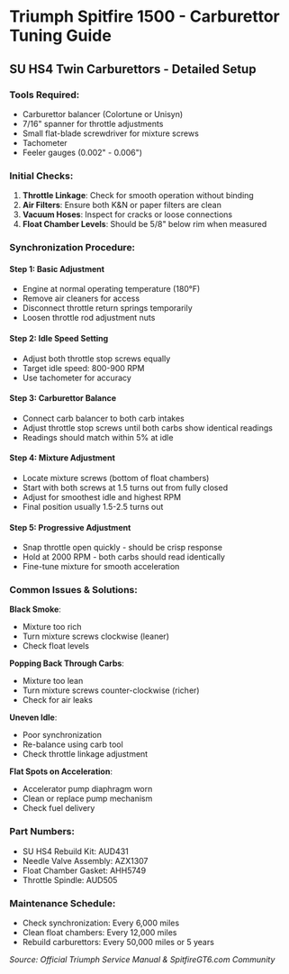 
# Triumph Spitfire 1500 - Carburettor Tuning Guide

## SU HS4 Twin Carburettors - Detailed Setup

### Tools Required:
- Carburettor balancer (Colortune or Unisyn)
- 7/16" spanner for throttle adjustments  
- Small flat-blade screwdriver for mixture screws
- Tachometer
- Feeler gauges (0.002" - 0.006")

### Initial Checks:
1. **Throttle Linkage**: Check for smooth operation without binding
2. **Air Filters**: Ensure both K&N or paper filters are clean
3. **Vacuum Hoses**: Inspect for cracks or loose connections
4. **Float Chamber Levels**: Should be 5/8" below rim when measured

### Synchronization Procedure:

#### Step 1: Basic Adjustment
- Engine at normal operating temperature (180°F)
- Remove air cleaners for access
- Disconnect throttle return springs temporarily
- Loosen throttle rod adjustment nuts

#### Step 2: Idle Speed Setting  
- Adjust both throttle stop screws equally
- Target idle speed: 800-900 RPM
- Use tachometer for accuracy

#### Step 3: Carburettor Balance
- Connect carb balancer to both carb intakes
- Adjust throttle stop screws until both carbs show identical readings
- Readings should match within 5% at idle

#### Step 4: Mixture Adjustment
- Locate mixture screws (bottom of float chambers)
- Start with both screws at 1.5 turns out from fully closed
- Adjust for smoothest idle and highest RPM
- Final position usually 1.5-2.5 turns out

#### Step 5: Progressive Adjustment
- Snap throttle open quickly - should be crisp response
- Hold at 2000 RPM - both carbs should read identically
- Fine-tune mixture for smooth acceleration

### Common Issues & Solutions:

**Black Smoke**: 
- Mixture too rich
- Turn mixture screws clockwise (leaner)
- Check float levels

**Popping Back Through Carbs**:
- Mixture too lean  
- Turn mixture screws counter-clockwise (richer)
- Check for air leaks

**Uneven Idle**:
- Poor synchronization
- Re-balance using carb tool
- Check throttle linkage adjustment

**Flat Spots on Acceleration**:
- Accelerator pump diaphragm worn
- Clean or replace pump mechanism
- Check fuel delivery

### Part Numbers:
- SU HS4 Rebuild Kit: AUD431
- Needle Valve Assembly: AZX1307  
- Float Chamber Gasket: AHH5749
- Throttle Spindle: AUD505

### Maintenance Schedule:
- Check synchronization: Every 6,000 miles
- Clean float chambers: Every 12,000 miles
- Rebuild carburettors: Every 50,000 miles or 5 years

*Source: Official Triumph Service Manual & SpitfireGT6.com Community*
        